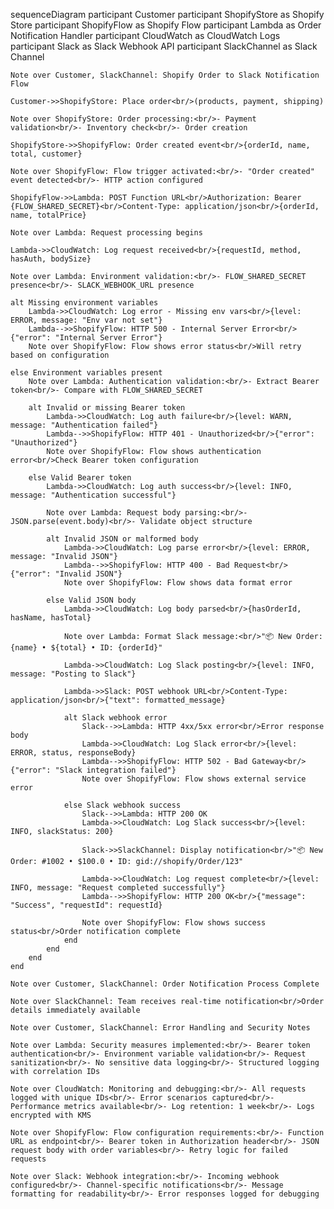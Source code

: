 sequenceDiagram
    participant Customer
    participant ShopifyStore as Shopify Store
    participant ShopifyFlow as Shopify Flow
    participant Lambda as Order Notification Handler
    participant CloudWatch as CloudWatch Logs
    participant Slack as Slack Webhook API
    participant SlackChannel as Slack Channel

    Note over Customer, SlackChannel: Shopify Order to Slack Notification Flow

    Customer->>ShopifyStore: Place order<br/>(products, payment, shipping)
    
    Note over ShopifyStore: Order processing:<br/>- Payment validation<br/>- Inventory check<br/>- Order creation
    
    ShopifyStore->>ShopifyFlow: Order created event<br/>{orderId, name, total, customer}
    
    Note over ShopifyFlow: Flow trigger activated:<br/>- "Order created" event detected<br/>- HTTP action configured
    
    ShopifyFlow->>Lambda: POST Function URL<br/>Authorization: Bearer {FLOW_SHARED_SECRET}<br/>Content-Type: application/json<br/>{orderId, name, totalPrice}
    
    Note over Lambda: Request processing begins
    
    Lambda->>CloudWatch: Log request received<br/>{requestId, method, hasAuth, bodySize}
    
    Note over Lambda: Environment validation:<br/>- FLOW_SHARED_SECRET presence<br/>- SLACK_WEBHOOK_URL presence
    
    alt Missing environment variables
        Lambda->>CloudWatch: Log error - Missing env vars<br/>{level: ERROR, message: "Env var not set"}
        Lambda-->>ShopifyFlow: HTTP 500 - Internal Server Error<br/>{"error": "Internal Server Error"}
        Note over ShopifyFlow: Flow shows error status<br/>Will retry based on configuration
    
    else Environment variables present
        Note over Lambda: Authentication validation:<br/>- Extract Bearer token<br/>- Compare with FLOW_SHARED_SECRET
        
        alt Invalid or missing Bearer token
            Lambda->>CloudWatch: Log auth failure<br/>{level: WARN, message: "Authentication failed"}
            Lambda-->>ShopifyFlow: HTTP 401 - Unauthorized<br/>{"error": "Unauthorized"}
            Note over ShopifyFlow: Flow shows authentication error<br/>Check Bearer token configuration
        
        else Valid Bearer token
            Lambda->>CloudWatch: Log auth success<br/>{level: INFO, message: "Authentication successful"}
            
            Note over Lambda: Request body parsing:<br/>- JSON.parse(event.body)<br/>- Validate object structure
            
            alt Invalid JSON or malformed body
                Lambda->>CloudWatch: Log parse error<br/>{level: ERROR, message: "Invalid JSON"}
                Lambda-->>ShopifyFlow: HTTP 400 - Bad Request<br/>{"error": "Invalid JSON"}
                Note over ShopifyFlow: Flow shows data format error
            
            else Valid JSON body
                Lambda->>CloudWatch: Log body parsed<br/>{hasOrderId, hasName, hasTotal}
                
                Note over Lambda: Format Slack message:<br/>"📦 New Order: {name} • ${total} • ID: {orderId}"
                
                Lambda->>CloudWatch: Log Slack posting<br/>{level: INFO, message: "Posting to Slack"}
                
                Lambda->>Slack: POST webhook URL<br/>Content-Type: application/json<br/>{"text": formatted_message}
                
                alt Slack webhook error
                    Slack-->>Lambda: HTTP 4xx/5xx error<br/>Error response body
                    Lambda->>CloudWatch: Log Slack error<br/>{level: ERROR, status, responseBody}
                    Lambda-->>ShopifyFlow: HTTP 502 - Bad Gateway<br/>{"error": "Slack integration failed"}
                    Note over ShopifyFlow: Flow shows external service error
                
                else Slack webhook success
                    Slack-->>Lambda: HTTP 200 OK
                    Lambda->>CloudWatch: Log Slack success<br/>{level: INFO, slackStatus: 200}
                    
                    Slack->>SlackChannel: Display notification<br/>"📦 New Order: #1002 • $100.0 • ID: gid://shopify/Order/123"
                    
                    Lambda->>CloudWatch: Log request complete<br/>{level: INFO, message: "Request completed successfully"}
                    Lambda-->>ShopifyFlow: HTTP 200 OK<br/>{"message": "Success", "requestId": requestId}
                    
                    Note over ShopifyFlow: Flow shows success status<br/>Order notification complete
                end
            end
        end
    end

    Note over Customer, SlackChannel: Order Notification Process Complete

    Note over SlackChannel: Team receives real-time notification<br/>Order details immediately available

    Note over Customer, SlackChannel: Error Handling and Security Notes
    
    Note over Lambda: Security measures implemented:<br/>- Bearer token authentication<br/>- Environment variable validation<br/>- Request sanitization<br/>- No sensitive data logging<br/>- Structured logging with correlation IDs
    
    Note over CloudWatch: Monitoring and debugging:<br/>- All requests logged with unique IDs<br/>- Error scenarios captured<br/>- Performance metrics available<br/>- Log retention: 1 week<br/>- Logs encrypted with KMS

    Note over ShopifyFlow: Flow configuration requirements:<br/>- Function URL as endpoint<br/>- Bearer token in Authorization header<br/>- JSON request body with order variables<br/>- Retry logic for failed requests

    Note over Slack: Webhook integration:<br/>- Incoming webhook configured<br/>- Channel-specific notifications<br/>- Message formatting for readability<br/>- Error responses logged for debugging